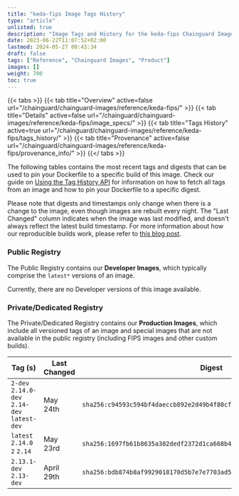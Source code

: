 ```yaml
---
title: "keda-fips Image Tags History"
type: "article"
unlisted: true
description: "Image Tags and History for the keda-fips Chainguard Image"
date: 2023-06-22T11:07:52+02:00
lastmod: 2024-05-27 00:43:34
draft: false
tags: ["Reference", "Chainguard Images", "Product"]
images: []
weight: 700
toc: true
---
```


{{< tabs >}}
{{< tab title="Overview" active=false url="/chainguard/chainguard-images/reference/keda-fips/" >}}
{{< tab title="Details" active=false url="/chainguard/chainguard-images/reference/keda-fips/image_specs/" >}}
{{< tab title="Tags History" active=true url="/chainguard/chainguard-images/reference/keda-fips/tags_history/" >}}
{{< tab title="Provenance" active=false url="/chainguard/chainguard-images/reference/keda-fips/provenance_info/" >}}
{{</ tabs >}}

The following tables contains the most recent tags and digests that can be used to pin your Dockerfile to a specific build of this image. Check our guide on [Using the Tag History API](/chainguard/chainguard-images/using-the-tag-history-api/) for information on how to fetch all tags from an image and how to pin your Dockerfile to a specific digest.

Please note that digests and timestamps only change when there is a change to the image, even though images are rebuilt every night. The "Last Changed" column indicates when the image was last modified, and doesn't always reflect the latest build timestamp. For more information about how our reproducible builds work, please refer to [this blog post](https://www.chainguard.dev/unchained/reproducing-chainguards-reproducible-image-builds).

### Public Registry
The Public Registry contains our **Developer Images**, which typically comprise the `latest*` versions of an image.

Currently, there are no Developer versions of this image available.

### Private/Dedicated Registry
The Private/Dedicated Registry contains our **Production Images**, which include all versioned tags of an image and special images that are not available in the public registry (including FIPS images and other custom builds).

| Tag (s)                                       | Last Changed | Digest                                                                    |
|-----------------------------------------------|--------------|---------------------------------------------------------------------------|
|  `2-dev` `2.14.0-dev` `2.14-dev` `latest-dev` | May 24th     | `sha256:c94593c594bf4daeccb892e2d49b4f80cfb3fa57230d2b927047a52b71916508` |
|  `latest` `2.14.0` `2` `2.14`                 | May 23rd     | `sha256:1697fb61b8635a302dedf2372d1ca668b44a353bdc381634b3539e27cc5433d3` |
|  `2.13.1-dev` `2.13-dev`                      | April 29th   | `sha256:bdb874b8af9929018170d5b7e7e7703ad5130d716d4cc42511c1e211dd5ea82d` |

